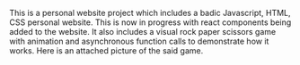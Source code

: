 This is a personal website project which includes a badic Javascript, HTML, CSS personal website.
This is now in progress with react components being added to the website.
It also includes a visual rock paper scissors game with animation and asynchronous function calls to demonstrate how it works.
Here is an attached picture of the said game.

